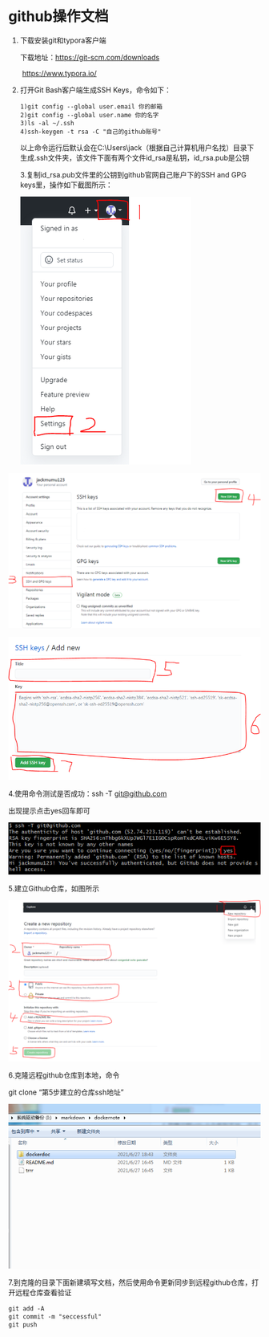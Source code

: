 #          **github操作文档**

1. 下载安装git和typora客户端

   下载地址：https://git-scm.com/downloads

   ​                   https://www.typora.io/

2. 打开Git Bash客户端生成SSH Keys，命令如下：

   ```
   1)git config --global user.email 你的邮箱
   2)git config --global user.name 你的名字
   3)ls -al ~/.ssh
   4)ssh-keygen -t rsa -C "自己的github账号"
   ```

   以上命令运行后默认会在C:\Users\jack（根据自己计算机用户名找）目录下生成.ssh文件夹，该文件下面有两个文件id_rsa是私钥，id_rsa.pub是公钥

   3.复制id_rsa.pub文件里的公钥到github官网自己账户下的SSH and GPG keys里，操作如下截图所示：

   ![](pitures/增加sshkey1.PNG)

![](pitures/增加sshkey2.PNG)

![](pitures/增加sshkey3.PNG)

4.使用命令测试是否成功：ssh -T git@github.com

出现提示点击yes回车即可

![](pitures/renzheng.PNG)

5.建立Github仓库，如图所示

  

![](pitures/建github仓库.PNG)

6.克隆远程github仓库到本地，命令

 git clone “第5步建立的仓库ssh地址”

![](捕获.PNG)

7.到克隆的目录下面新建填写文档，然后使用命令更新同步到远程github仓库，打开远程仓库查看验证

```
git add -A
git commit -m "seccessful"
git push
```

